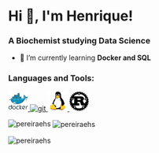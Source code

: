 <h1 align="left">Hi 👋, I'm Henrique!</h1>
<h3 align="left">A Biochemist studying Data Science</h3>

- 🌱 I’m currently learning **Docker and SQL**

<h3 align="left">Languages and Tools:</h3>
<p align="left"> <a href="https://www.docker.com/" target="_blank" rel="noreferrer"> <img src="https://raw.githubusercontent.com/devicons/devicon/master/icons/docker/docker-original-wordmark.svg" alt="docker" width="40" height="40"/> </a> <a href="https://git-scm.com/" target="_blank" rel="noreferrer"> <img src="https://www.vectorlogo.zone/logos/git-scm/git-scm-icon.svg" alt="git" width="40" height="40"/> </a> <a href="https://www.linux.org/" target="_blank" rel="noreferrer"> <img src="https://raw.githubusercontent.com/devicons/devicon/master/icons/linux/linux-original.svg" alt="linux" width="40" height="40"/> </a> <a href="https://www.rust-lang.org" target="_blank" rel="noreferrer"> <img src="https://raw.githubusercontent.com/devicons/devicon/master/icons/rust/rust-plain.svg" alt="rust" width="40" height="40"/> </a> </p>

<p><img align="left" src="https://github-readme-stats.vercel.app/api/top-langs?username=pereiraehs&show_icons=true&locale=en&layout=compact" alt="pereiraehs" /></p>

<p>&nbsp;<img align="center" src="https://github-readme-stats.vercel.app/api?username=pereiraehs&show_icons=true&locale=en" alt="pereiraehs" /></p>

<p><img align="center" src="https://github-readme-streak-stats.herokuapp.com/?user=pereiraehs&" alt="pereiraehs" /></p>
